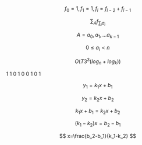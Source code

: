 $$
f_0=1,f_1=1,f_i=f_{i-2}+f_{i-1}
$$

$$
\sum_{A}f_{\sum_ia_i}
$$

$$
A={a_0,a_1,...a_{k-1}}
$$

$$
0 \le a_i < n
$$

$$
O(T3^3(log_n+log_k))
$$

1 1 0
1 0 0
1 0 1

$$
y_1=k_1x+b_1
$$

$$
y_2=k_2x+b_2
$$

$$
k_1x+b_1=k_2x+b_2
$$

$$
(k_1-k_2)x=b_2-b_1
$$

$$
x=\frac{b_2-b_1}{k_1-k_2}
$$